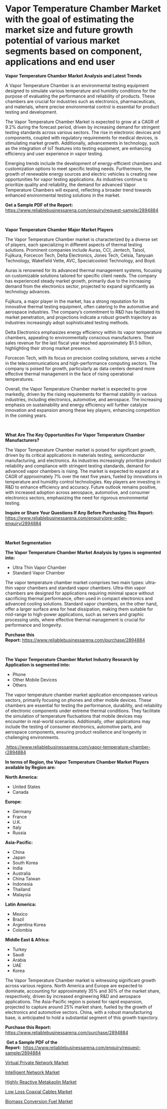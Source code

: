 <p><h1>Vapor Temperature Chamber Market with the goal of estimating the market size and future growth potential of various market segments based on component, applications and end user</h1></p><p><strong>Vapor Temperature Chamber Market Analysis and Latest Trends</strong></p>
<p><p>A Vapor Temperature Chamber is an environmental testing equipment designed to simulate various temperature and humidity conditions for the purpose of evaluating the performance and reliability of products. These chambers are crucial for industries such as electronics, pharmaceuticals, and materials, where precise environmental control is essential for product testing and development. </p><p>The Vapor Temperature Chamber Market is expected to grow at a CAGR of 9.2% during the forecast period, driven by increasing demand for stringent testing standards across various sectors. The rise in electronic devices and components, coupled with regulatory requirements for medical devices, is stimulating market growth. Additionally, advancements in technology, such as the integration of IoT features into testing equipment, are enhancing efficiency and user experience in vapor testing. </p><p>Emerging trends include the development of energy-efficient chambers and customization options to meet specific testing needs. Furthermore, the growth of renewable energy sources and electric vehicles is creating new opportunities for vapor testing applications. As industries continue to prioritize quality and reliability, the demand for advanced Vapor Temperature Chambers will expand, reflecting a broader trend towards enhanced environmental testing solutions in the market.</p></p>
<p><strong>Get a Sample PDF of the Report:&nbsp;</strong> <a href="https://www.reliablebusinessarena.com/enquiry/request-sample/2894884?utm_campaign=2217&utm_medium=2&utm_source=Github&utm_content=ia&utm_term=15032025&utm_id=vapor-temperature-chamber">https://www.reliablebusinessarena.com/enquiry/request-sample/2894884</a></p>
<p>&nbsp;</p>
<p><strong>Vapor Temperature Chamber Major Market Players</strong></p>
<p><p>The Vapor Temperature Chamber market is characterized by a diverse set of players, each specializing in different aspects of thermal testing solutions. Prominent companies include Auras, CCI, Jentech, Taisol, Fujikura, Forcecon Tech, Delta Electronics, Jones Tech, Celsia, Tanyuan Technology, Wakefield Vette, AVC, Specialcoolest Technology, and Boyd.</p><p>Auras is renowned for its advanced thermal management systems, focusing on customizable solutions tailored for specific client needs. The company has experienced steady market growth, primarily due to the increasing demand from the electronics sector, projected to expand significantly as technology advances.</p><p>Fujikura, a major player in the market, has a strong reputation for its innovative thermal testing equipment, often catering to the automotive and aerospace industries. The company’s commitment to R&D has facilitated its market penetration, and projections indicate a robust growth trajectory as industries increasingly adopt sophisticated testing methods.</p><p>Delta Electronics emphasizes energy efficiency within its vapor temperature chambers, appealing to environmentally conscious manufacturers. Their sales revenue for the last fiscal year reached approximately $1.5 billion, highlighting their strong market presence.</p><p>Forcecon Tech, with its focus on precision cooling solutions, serves a niche in the telecommunications and high-performance computing sectors. The company is poised for growth, particularly as data centers demand more effective thermal management in the face of rising operational temperatures.</p><p>Overall, the Vapor Temperature Chamber market is expected to grow markedly, driven by the rising requirements for thermal stability in various industries, including electronics, automotive, and aerospace. The increasing emphasis on sustainability and energy efficiency will further catalyze innovation and expansion among these key players, enhancing competition in the coming years.</p></p>
<p>&nbsp;</p>
<p><strong>What Are The Key Opportunities For Vapor Temperature Chamber Manufacturers?</strong></p>
<p><p>The Vapor Temperature Chamber market is poised for significant growth, driven by its critical applications in materials testing, semiconductor manufacturing, and electronics. As industries increasingly prioritize product reliability and compliance with stringent testing standards, demand for advanced vapor chambers is rising. The market is expected to expand at a CAGR of approximately 7% over the next five years, fueled by innovations in temperature and humidity control technologies. Key players are investing in R&D to enhance efficiency and accuracy. Future outlook remains positive, with increased adoption across aerospace, automotive, and consumer electronics sectors, emphasizing the need for rigorous environmental testing.</p></p>
<p><strong>Inquire or Share Your Questions If Any Before Purchasing This Report:</strong> <a href="https://www.reliablebusinessarena.com/enquiry/pre-order-enquiry/2894884?utm_campaign=2217&utm_medium=2&utm_source=Github&utm_content=ia&utm_term=15032025&utm_id=vapor-temperature-chamber">https://www.reliablebusinessarena.com/enquiry/pre-order-enquiry/2894884</a></p>
<p>&nbsp;</p>
<p><strong>Market Segmentation</strong></p>
<p><strong>The Vapor Temperature Chamber Market Analysis by types is segmented into:</strong></p>
<p><ul><li>Ultra Thin Vapor Chamber</li><li>Standard Vapor Chamber</li></ul></p>
<p><p>The vapor temperature chamber market comprises two main types: ultra-thin vapor chambers and standard vapor chambers. Ultra-thin vapor chambers are designed for applications requiring minimal space without sacrificing thermal performance, often used in compact electronics and advanced cooling solutions. Standard vapor chambers, on the other hand, offer a larger surface area for heat dissipation, making them suitable for mid-range to high-power applications, such as servers and graphic processing units, where effective thermal management is crucial for performance and longevity.</p></p>
<p><strong>Purchase this Report:&nbsp;</strong><a href="https://www.reliablebusinessarena.com/purchase/2894884?utm_campaign=2217&utm_medium=2&utm_source=Github&utm_content=ia&utm_term=15032025&utm_id=vapor-temperature-chamber">https://www.reliablebusinessarena.com/purchase/2894884</a></p>
<p>&nbsp;</p>
<p><strong>The Vapor Temperature Chamber Market Industry Research by Application is segmented into:</strong></p>
<p><ul><li>Phone</li><li>Other Mobile Devices</li><li>Others</li></ul></p>
<p><p>The vapor temperature chamber market application encompasses various sectors, primarily focusing on phones and other mobile devices. These chambers are essential for testing the performance, durability, and reliability of electronic components under extreme thermal conditions. They facilitate the simulation of temperature fluctuations that mobile devices may encounter in real-world scenarios. Additionally, other applications may include the testing of consumer electronics, automotive parts, and aerospace components, ensuring product resilience and longevity in challenging environments.</p></p>
<p><a href="https://www.reliablebusinessarena.com/vapor-temperature-chamber-r2894884?utm_campaign=2217&utm_medium=2&utm_source=Github&utm_content=ia&utm_term=15032025&utm_id=vapor-temperature-chamber">&nbsp;https://www.reliablebusinessarena.com/vapor-temperature-chamber-r2894884</a></p>
<p><strong>In terms of Region, the Vapor Temperature Chamber Market Players available by Region are:</strong></p>
<p>
    <p> <strong> North America: </strong>
        <ul>
            <li>United States</li>
            <li>Canada</li>
        </ul>
        </p> 
    <p> <strong> Europe: </strong>
        <ul>
            <li>Germany</li>
            <li>France</li>
            <li>U.K.</li>
            <li>Italy</li>
            <li>Russia</li>
        </ul>
        </p> 
    <p> <strong> Asia-Pacific: </strong>
        <ul>
            <li>China</li>
            <li>Japan</li>
            <li>South Korea</li>
            <li>India</li>
            <li>Australia</li>
            <li>China Taiwan</li>
            <li>Indonesia</li>
            <li>Thailand</li>
            <li>Malaysia</li>
        </ul>
        </p> 
    <p> <strong> Latin America: </strong>
        <ul>
            <li>Mexico</li>
            <li>Brazil</li>
            <li>Argentina Korea</li>
            <li>Colombia</li>
        </ul>
        </p> 
    <p> <strong> Middle East & Africa: </strong>
        <ul>
            <li>Turkey</li>
            <li>Saudi</li>
            <li>Arabia</li>
            <li>UAE</li>
            <li>Korea</li>
        </ul>
    </p>
    </p>
<p><p>The Vapor Temperature Chamber market is witnessing significant growth across various regions. North America and Europe are expected to dominate, accounting for approximately 35% and 30% of the market share, respectively, driven by increased engineering R&D and aerospace applications. The Asia-Pacific region is poised for rapid expansion, projected to capture around 25% market share, fueled by the growth of electronics and automotive sectors. China, with a robust manufacturing base, is anticipated to hold a substantial segment of this growth trajectory.</p></p>
<p><strong>Purchase this Report: </strong><a href="https://www.reliablebusinessarena.com/purchase/2894884?utm_campaign=2217&utm_medium=2&utm_source=Github&utm_content=ia&utm_term=15032025&utm_id=vapor-temperature-chamber">https://www.reliablebusinessarena.com/purchase/2894884</a></p>
<p>&nbsp;<strong>Get a Sample PDF of the Report:&nbsp;&nbsp;</strong><a href="https://www.reliablebusinessarena.com/enquiry/request-sample/2894884?utm_campaign=2217&utm_medium=2&utm_source=Github&utm_content=ia&utm_term=15032025&utm_id=vapor-temperature-chamber">https://www.reliablebusinessarena.com/enquiry/request-sample/2894884</a></p>
<p><strong></strong></p>
<p><p><a href="https://www.linkedin.com/pulse/aligning-strategies-growth-virtual-private-network-market-2gwje?utm_campaign=2217&utm_medium=2&utm_source=Github&utm_content=ia&utm_term=15032025&utm_id=vapor-temperature-chamber">Virtual Private Network Market</a></p><p><a href="https://www.linkedin.com/pulse/intelligent-network-market-scope-provide-valuable-information-yncue?utm_campaign=2217&utm_medium=2&utm_source=Github&utm_content=ia&utm_term=15032025&utm_id=vapor-temperature-chamber">Intelligent Network Market</a></p><p><a href="https://github.com/keeniielokl/Market-Research-Report-List-1/blob/main/highly-reactive-metakaolin-market.md?utm_campaign=2217&utm_medium=2&utm_source=Github&utm_content=ia&utm_term=15032025&utm_id=vapor-temperature-chamber">Highly Reactive Metakaolin Market</a></p><p><a href="https://www.linkedin.com/pulse/low-loss-coaxial-cables-market-trends-2025-2032-analysis-ys3ae?utm_campaign=2217&utm_medium=2&utm_source=Github&utm_content=ia&utm_term=15032025&utm_id=vapor-temperature-chamber">Low Loss Coaxial Cables Market</a></p><p><a href="https://github.com/alablisepah/Market-Research-Report-List-1/blob/main/biomass-conversion-fuel-market.md?utm_campaign=2217&utm_medium=2&utm_source=Github&utm_content=ia&utm_term=15032025&utm_id=vapor-temperature-chamber">Biomass Conversion Fuel Market</a></p></p>